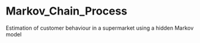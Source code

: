 # Markov_Chain_Process
Estimation of customer behaviour in a supermarket using a hidden Markov model
